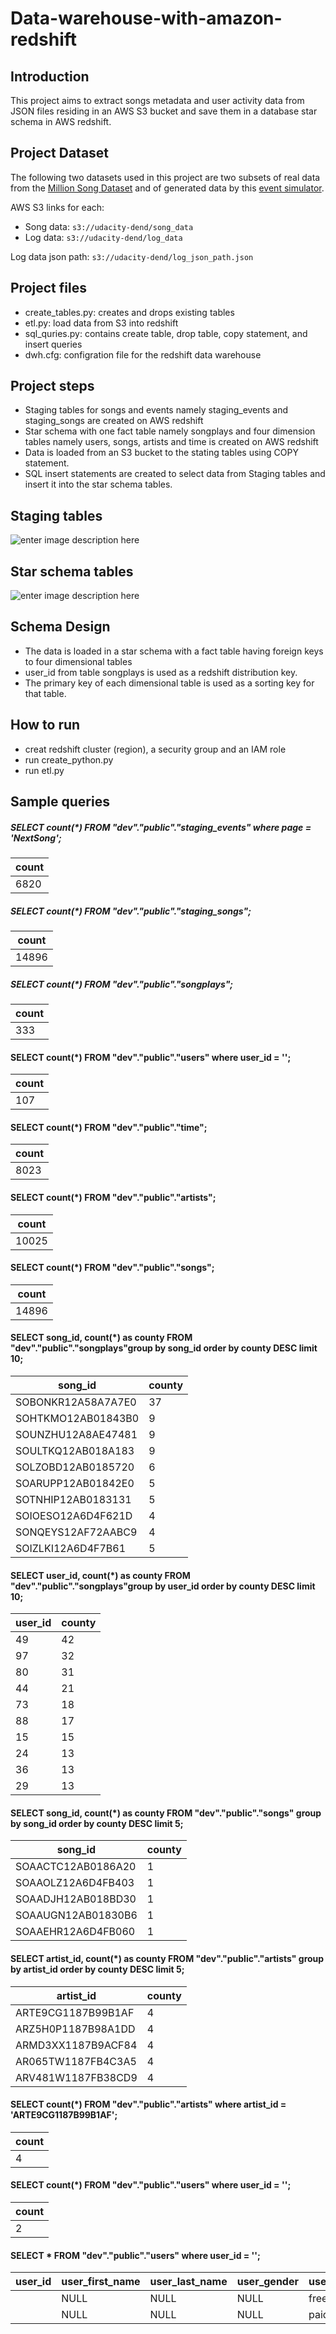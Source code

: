 # Data-warehouse-with-amazon-redshift
## Introduction
This project aims to extract songs metadata and user activity data from JSON  files residing in an AWS S3 bucket and save them in a database star schema in AWS redshift. 

## Project Dataset
The following two datasets used in this project are two subsets of real data from the [Million Song Dataset](http://millionsongdataset.com/) and of generated data by this [event simulator](https://github.com/Interana/eventsim).

AWS S3 links for each:
-   Song data: `s3://udacity-dend/song_data`
-   Log data: `s3://udacity-dend/log_data`

Log data json path: `s3://udacity-dend/log_json_path.json`

## Project files
- create_tables.py: creates and drops existing tables
- etl.py: load data from S3 into redshift
- sql_quries.py: contains create table, drop table, copy statement, and insert queries
- dwh.cfg: configration file for the redshift data warehouse

## Project steps
- Staging tables for songs and events namely staging_events and staging_songs are created on AWS redshift
- Star schema with one fact table namely songplays and four dimension tables namely users, songs, artists and time is created on AWS redshift
- Data is loaded from an S3 bucket to the stating tables using COPY statement.
- SQL insert statements are created to select data from Staging tables and insert it into the star schema tables.

## Staging tables

![enter image description here](https://github.com/BaZom/Data-warehouse-with-AWS-S3-and-Redshift/blob/4361dc1f49353701d142e70bcecdf2d2b8fe0633/staging_tables.png)

## Star schema tables
![enter image description here](https://github.com/BaZom/Data-warehouse-with-AWS-S3-and-Redshift/blob/848476c6f991f098374eba1e0247dcb8d3350468/star_schema.png)

## Schema Design
- The data is loaded in a star schema with a fact table having foreign keys to four dimensional tables
- user_id from table songplays is used as a redshift distribution key.
- The primary key of each dimensional table is used as a sorting key for that table.

## How to run
- creat redshift cluster (region), a security group and an IAM role 
- run create_python.py
- run etl.py

## Sample queries
#####  SELECT count(*) FROM "dev"."public"."staging_events" where page = 'NextSong';
| count |
|-------|
|6820  |

##### SELECT count(*) FROM "dev"."public"."staging_songs";
| count |
|-------|
|14896|

##### SELECT count(*) FROM "dev"."public"."songplays";
 | count |
|-------|
|333|

#### SELECT count(*) FROM "dev"."public"."users" where user_id = '';
 | count  |
|-------|
|107 |

#### SELECT count(*) FROM "dev"."public"."time";
 | count  |
|-------|
|8023 |

#### SELECT count(*) FROM "dev"."public"."artists";
 | count  |
|-------|
|10025 |

#### SELECT count(*) FROM "dev"."public"."songs";
 | count  |
|-------|
|14896 |

#### SELECT song_id, count(*) as county FROM "dev"."public"."songplays"group by song_id order by county DESC limit 10;
 | song_id| county|
|--------|-|
|SOBONKR12A58A7A7E0	|37	|
|SOHTKMO12AB01843B0	|9|
|SOUNZHU12A8AE47481	|9|
|SOULTKQ12AB018A183	|9|
|SOLZOBD12AB0185720	|6|
|SOARUPP12AB01842E0	|5|
|SOTNHIP12AB0183131	|5|
|SOIOESO12A6D4F621D	|4|
|SONQEYS12AF72AABC9	|4|
|SOIZLKI12A6D4F7B61	|5|

#### SELECT user_id, count(*) as county FROM "dev"."public"."songplays"group by user_id order by county DESC limit 10;
 |user_id| county|
|--------|-|
|49	|42	|
|97	|32	|
|80	|31	|
|44|21	|
|73	|18	|
|88|17|
|15|15|
|24|13|
|36|13|
|29|13|

#### SELECT song_id, count(*) as county  FROM "dev"."public"."songs" group by song_id order by county DESC limit 5;
 |song_id| county|
|--------|-|
|SOAACTC12AB0186A20	|1|	
|SOAAOLZ12A6D4FB403	|1|	
|SOAADJH12AB018BD30	|1|	
|SOAAUGN12AB01830B6	|1|	
|SOAAEHR12A6D4FB060	|1|	

#### SELECT artist_id, count(*) as county FROM "dev"."public"."artists" group by artist_id order by county DESC limit 5;
|artist_id| county|
|--------|-|
|ARTE9CG1187B99B1AF|	    4|	
|ARZ5H0P1187B98A1DD|	4	|
|ARMD3XX1187B9ACF84|	4|	
|AR065TW1187FB4C3A5|	4|	
|ARV481W1187FB38CD9|	4|	

#### SELECT count(*) FROM "dev"."public"."artists" where artist_id = 'ARTE9CG1187B99B1AF';
 | count  |
|-------|
|4 |

#### SELECT count(*) FROM "dev"."public"."users" where user_id = '';
 | count  |
|-------|
|2|

#### SELECT * FROM "dev"."public"."users" where user_id = '';
|user_id| user_first_name| user_last_name|user_gender|user_level|
|--------|--------------------|--------------------|---------------|-----------|
|	|NULL|	NULL|	NULL|	free|	
|	|NULL|	NULL|	NULL|	paid|	



